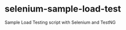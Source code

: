 selenium-sample-load-test
=========================

Sample Load Testing script with Selenium and TestNG
